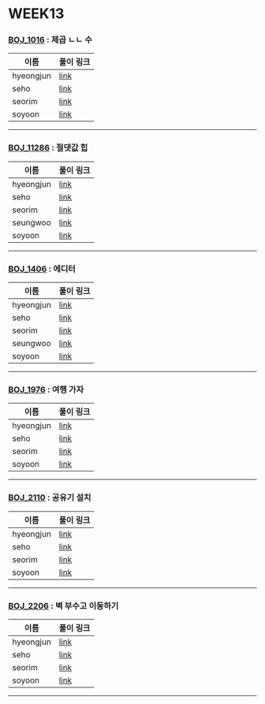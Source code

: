 # WEEK13

### [BOJ_1016](https://boj.kr/1016) : 제곱 ㄴㄴ 수

|이름|풀이 링크|
|--|--|
|hyeongjun| [link](BOJ1016/hyeongjun.cpp)
|seho| [link](BOJ1016/seho.py)
|seorim| [link](BOJ1016/seorim.py)
|soyoon| [link](BOJ1016/soyoon.py)
---


### [BOJ_11286](https://boj.kr/11286) : 절댓값 힙

|이름|풀이 링크|
|--|--|
|hyeongjun| [link](BOJ11286/hyeongjun.cpp)
|seho| [link](BOJ11286/seho.py)
|seorim| [link](BOJ11286/seorim.py)
|seungwoo| [link](BOJ11286/seungwoo.py)
|soyoon| [link](BOJ11286/soyoon.py)
---


### [BOJ_1406](https://boj.kr/1406) : 에디터

|이름|풀이 링크|
|--|--|
|hyeongjun| [link](BOJ1406/hyeongjun.cpp)
|seho| [link](BOJ1406/seho.py)
|seorim| [link](BOJ1406/seorim.py)
|seungwoo| [link](BOJ1406/seungwoo.py)
|soyoon| [link](BOJ1406/soyoon.py)
---


### [BOJ_1976](https://boj.kr/1976) : 여행 가자

|이름|풀이 링크|
|--|--|
|hyeongjun| [link](BOJ1976/hyeongjun.cpp)
|seho| [link](BOJ1976/seho.py)
|seorim| [link](BOJ1976/seorim.py)
|soyoon| [link](BOJ1976/soyoon.py)
---


### [BOJ_2110](https://boj.kr/2110) : 공유기 설치

|이름|풀이 링크|
|--|--|
|hyeongjun| [link](BOJ2110/hyeongjun.cpp)
|seho| [link](BOJ2110/seho.py)
|seorim| [link](BOJ2110/seorim.py)
|soyoon| [link](BOJ2110/soyoon.py)
---


### [BOJ_2206](https://boj.kr/2206) : 벽 부수고 이동하기

|이름|풀이 링크|
|--|--|
|hyeongjun| [link](BOJ2206/hyeongjun.cpp)
|seho| [link](BOJ2206/seho.py)
|seorim| [link](BOJ2206/seorim.py)
|soyoon| [link](BOJ2206/soyoon.py)
---

